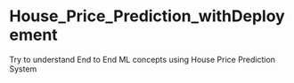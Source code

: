# House_Price_Prediction_withDeployement
Try to understand End to End ML concepts using House Price Prediction System
